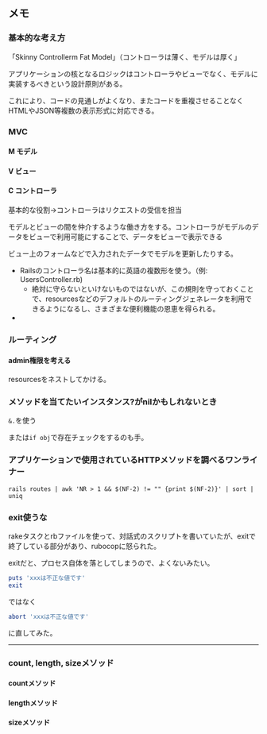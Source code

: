 ## メモ

### 基本的な考え方

「Skinny Controllerm Fat Model」（コントローラは薄く、モデルは厚く」

アプリケーションの核となるロジックはコントローラやビューでなく、モデルに実装するべきという設計原則がある。

これにより、コードの見通しがよくなり、またコードを重複させることなくHTMLやJSON等複数の表示形式に対応できる。

### MVC

#### M モデル

#### V ビュー

#### C コントローラ

基本的な役割→コントローラはリクエストの受信を担当

モデルとビューの間を仲介するような働き方をする。コントローラがモデルのデータをビューで利用可能にすることで、データをビューで表示できる

ビュー上のフォームなどで入力されたデータでモデルを更新したりする。

- Railsのコントローラ名は基本的に英語の複数形を使う。（例: UsersController.rb)
  - 絶対に守らないといけないものではないが、この規則を守っておくことで、resourcesなどのデフォルトのルーティングジェネレータを利用できるようになるし、さまざまな便利機能の恩恵を得られる。
- 


### ルーティング

#### admin権限を考える

resourcesをネストしてかける。

### メソッドを当てたいインスタンス?がnilかもしれないとき

`&.`を使う

または`if obj`で存在チェックをするのも手。

### アプリケーションで使用されているHTTPメソッドを調べるワンライナー
```
rails routes | awk 'NR > 1 && $(NF-2) != "" {print $(NF-2)}' | sort | uniq
```

### exit使うな
rakeタスクとrbファイルを使って、対話式のスクリプトを書いていたが、exitで終了している部分があり、rubocopに怒られた。

exitだと、プロセス自体を落としてしまうので、よくないみたい。

```ruby
puts 'xxxは不正な値です'
exit
```

ではなく
```ruby
abort 'xxxは不正な値です'
```

に直してみた。

---

### count, length, sizeメソッド
#### countメソッド

#### lengthメソッド

#### sizeメソッド
